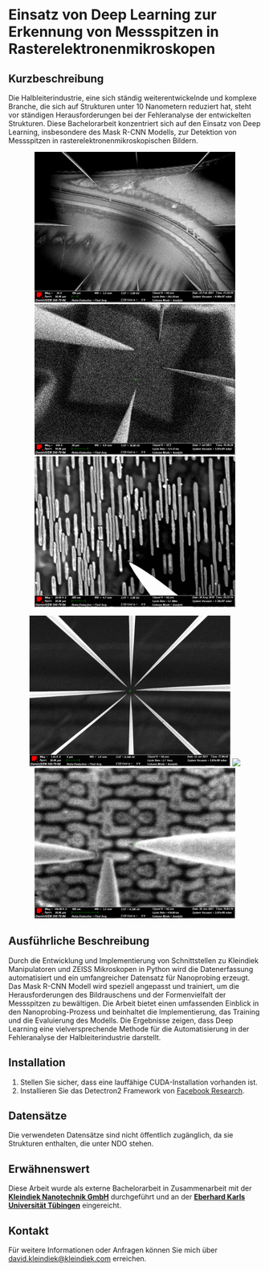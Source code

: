 # Einsatz von Deep Learning zur Erkennung von Messspitzen in Rasterelektronenmikroskopen

## Kurzbeschreibung
Die Halbleiterindustrie, eine sich ständig weiterentwickelnde und komplexe Branche, die sich auf Strukturen unter 10 Nanometern reduziert hat, steht vor ständigen Herausforderungen bei der Fehleranalyse der entwickelten Strukturen. Diese Bachelorarbeit konzentriert sich auf den Einsatz von Deep Learning, insbesondere des Mask R-CNN Modells, zur Detektion von Messspitzen in rasterelektronenmikroskopischen Bildern.

<p align="center">
  <img src="https://github.com/stedavkle/bachelor/blob/main/gifs/1.gif" width="400" />
  <img src="https://github.com/stedavkle/bachelor/blob/main/gifs/2.gif" width="400" />
  <img src="https://github.com/stedavkle/bachelor/blob/main/gifs/3.gif" width="400" />
</p>

<p align="center">
  <img src="https://github.com/stedavkle/bachelor/blob/main/gifs/4.gif" width="400" />
  <img src="https://github.com/stedavkle/bachelor/blob/main/gifs/5.gif" width="400" />
  <img src="https://github.com/stedavkle/bachelor/blob/main/gifs/6.gif" width="400" />
</p>


## Ausführliche Beschreibung
Durch die Entwicklung und Implementierung von Schnittstellen zu Kleindiek Manipulatoren und ZEISS Mikroskopen in Python wird die Datenerfassung automatisiert und ein umfangreicher Datensatz für Nanoprobing erzeugt. Das Mask R-CNN Modell wird speziell angepasst und trainiert, um die Herausforderungen des Bildrauschens und der Formenvielfalt der Messspitzen zu bewältigen. Die Arbeit bietet einen umfassenden Einblick in den Nanoprobing-Prozess und beinhaltet die Implementierung, das Training und die Evaluierung des Modells. Die Ergebnisse zeigen, dass Deep Learning eine vielversprechende Methode für die Automatisierung in der Fehleranalyse der Halbleiterindustrie darstellt.

## Installation
1. Stellen Sie sicher, dass eine lauffähige CUDA-Installation vorhanden ist.
2. Installieren Sie das Detectron2 Framework von [Facebook Research](https://github.com/facebookresearch/detectron2).

## Datensätze
Die verwendeten Datensätze sind nicht öffentlich zugänglich, da sie Strukturen enthalten, die unter NDO stehen.

## Erwähnenswert
Diese Arbeit wurde als externe Bachelorarbeit in Zusammenarbeit mit der [**Kleindiek Nanotechnik GmbH**](https://kleindiek.com) durchgeführt und an der [**Eberhard Karls Universität Tübingen**](https://uni-tuebingen.de) eingereicht.

## Kontakt
Für weitere Informationen oder Anfragen können Sie mich über [david.kleindiek@kleindiek.com](mailto:david.kleindiek@kleindiek.com) erreichen.
